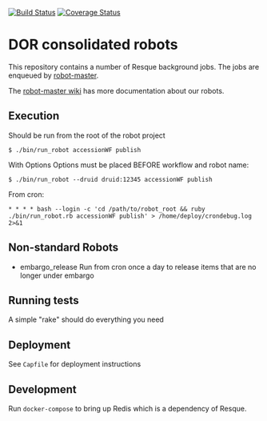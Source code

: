 [![Build Status](https://travis-ci.org/sul-dlss/common-accessioning.svg?branch=master)](https://travis-ci.org/sul-dlss/common-accessioning) [![Coverage Status](https://coveralls.io/repos/sul-dlss/common-accessioning/badge.svg?branch=master&service=github)](https://coveralls.io/github/sul-dlss/common-accessioning?branch=master)

# DOR consolidated robots

This repository contains a number of Resque background jobs.
The jobs are enqueued by [robot-master](https://github.com/sul-dlss/robot-master).

The [robot-master wiki](https://github.com/sul-dlss/robot-master/wiki) has more documentation about our robots.

## Execution

Should be run from the root of the robot project

```console
$ ./bin/run_robot accessionWF publish
```

With Options
Options must be placed BEFORE workflow and robot name:

```console
$ ./bin/run_robot --druid druid:12345 accessionWF publish
```

From cron:

```
* * * * bash --login -c 'cd /path/to/robot_root && ruby ./bin/run_robot.rb accessionWF publish' > /home/deploy/crondebug.log 2>&1
```

## Non-standard Robots

- embargo_release
    Run from cron once a day to release items that are no longer under embargo

## Running tests
A simple "rake" should do everything you need

## Deployment

See `Capfile` for deployment instructions

## Development

Run `docker-compose` to bring up Redis which is a dependency of Resque.
